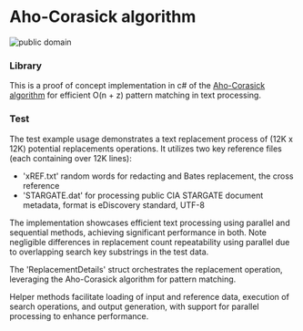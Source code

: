 # Aho-Corasick algorithm

![public domain](https://upload.wikimedia.org/wikipedia/commons/9/90/A_diagram_of_the_Aho-Corasick_string_search_algorithm.svg)


### Library
This is a proof of concept implementation in c# of the [Aho-Corasick algorithm](https://en.wikipedia.org/wiki/Aho%E2%80%93Corasick_algorithm) for efficient O(n + z) pattern matching in text processing. 



### Test
The test example usage demonstrates a text replacement process of (12K x 12K) potential replacements operations. 
It utilizes two key reference files (each containing over 12K lines): 
- 'xREF.txt' random words for redacting and Bates replacement, the cross reference 
- 'STARGATE.dat' for processing public CIA STARGATE document metadata, format is eDiscovery standard, UTF-8

The implementation showcases efficient text processing using parallel and sequential methods, achieving significant performance in both.
Note negligible differences in replacement count repeatability using parallel due to overlapping search key substrings in the test data.

The 'ReplacementDetails' struct orchestrates the replacement operation, leveraging the Aho-Corasick algorithm for pattern matching. 

Helper methods facilitate loading of input and reference data, execution of search operations, and output generation, 
with support for parallel processing to enhance performance.
